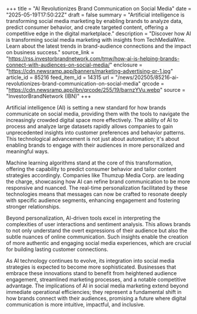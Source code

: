 +++
title = "AI Revolutionizes Brand Communication on Social Media"
date = "2025-05-19T17:50:22Z"
draft = false
summary = "Artificial intelligence is transforming social media marketing by enabling brands to analyze data, predict consumer behavior, and create targeted content, offering a competitive edge in the digital marketplace."
description = "Discover how AI is transforming social media marketing with insights from TechMediaWire. Learn about the latest trends in brand-audience connections and the impact on business success."
source_link = "https://rss.investorbrandnetwork.com/tmw/how-ai-is-helping-brands-connect-with-audiences-on-social-media/"
enclosure = "https://cdn.newsramp.app/banners/marketing-advertising-pr-1.jpg"
article_id = 85216
feed_item_id = 14315
url = "/news/202505/85216-ai-revolutionizes-brand-communication-on-social-media"
qrcode = "https://cdn.newsramp.app/ibn/qrcode/255/19/barnzYVu.webp"
source = "InvestorBrandNetwork (IBN)"
+++

<p>Artificial intelligence (AI) is setting a new standard for how brands communicate on social media, providing them with the tools to navigate the increasingly crowded digital space more effectively. The ability of AI to process and analyze large datasets rapidly allows companies to gain unprecedented insights into customer preferences and behavior patterns. This technological advancement is not just about automation; it's about enabling brands to engage with their audiences in more personalized and meaningful ways.</p><p>Machine learning algorithms stand at the core of this transformation, offering the capability to predict consumer behavior and tailor content strategies accordingly. Companies like Thumzup Media Corp. are leading the charge, showcasing how AI can refine brand communication to be more responsive and nuanced. The real-time personalization facilitated by these technologies means that messages can now be crafted to resonate deeply with specific audience segments, enhancing engagement and fostering stronger relationships.</p><p>Beyond personalization, AI-driven tools excel in interpreting the complexities of user interactions and sentiment analysis. This allows brands to not only understand the overt expressions of their audience but also the subtle nuances of online communication. Such insights enable the creation of more authentic and engaging social media experiences, which are crucial for building lasting customer connections.</p><p>As AI technology continues to evolve, its integration into social media strategies is expected to become more sophisticated. Businesses that embrace these innovations stand to benefit from heightened audience engagement, streamlined marketing processes, and a notable competitive advantage. The implications of AI in social media marketing extend beyond immediate operational efficiencies; they represent a fundamental shift in how brands connect with their audiences, promising a future where digital communication is more intuitive, impactful, and inclusive.</p>
